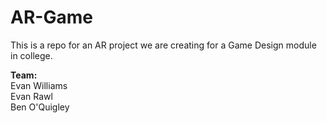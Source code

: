 # AR-Game

This is a repo for an AR project we are creating
for a Game Design module in college. 

<b>Team:  </b>  
Evan Williams  
Evan Rawl  
Ben O'Quigley
